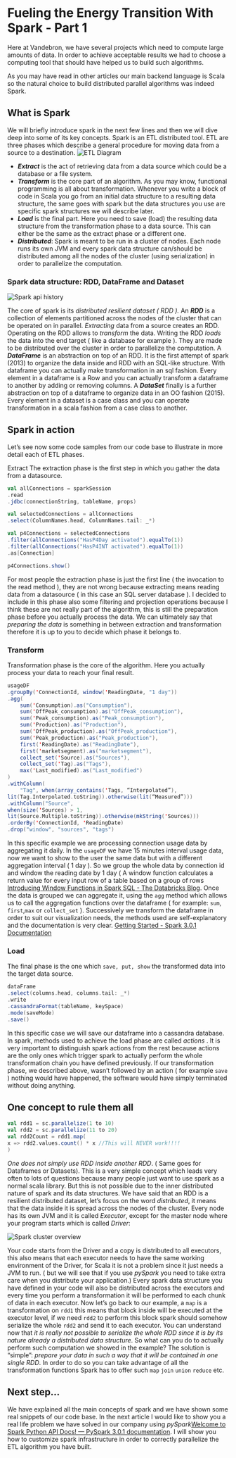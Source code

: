 # Fueling the Energy Transition With Spark - Part 1
Here at Vandebron, we have several projects which need to compute large amounts of data. In order to achieve acceptable results we had to choose a computing tool that should have helped us to build such algorithms.

As you may have read in other articles our main backend language is Scala so the natural choice to build distributed parallel algorithms was indeed Spark.

## What is Spark
We will briefly introduce spark in the next few lines and then we will dive deep into some of its key concepts.
Spark is an ETL distributed tool. ETL are three phases which describe a general procedure for moving data from a source to a destination.
![ETL Diagram](../images/etlprocess.png "ETL")

* ***Extract*** is the act of retrieving data from a data source which could be a database or a file system.
* ***Transform*** is the core part of an algorithm. As you may know, functional programming is all about transformation. Whenever you write a block of code in Scala you go from an initial data structure to a resulting data structure, the same goes with spark but the data structures you use are specific spark structures we will describe later.
* ***Load*** is the final part. Here you need to save (load) the resulting data structure from the transformation phase to a data source. This can either be the same as the extract phase or a different one.
* ***Distributed***: Spark is meant to be run in a cluster of nodes. Each node runs its own JVM and every spark data structure can/should be distributed among all the nodes of the cluster (using serialization) in order to parallelize the computation.


### Spark data structure: RDD, DataFrame and Dataset

![Spark api history](../images/sparkapihistory.png "Spark api history")

The core of spark is its *distributed resilient dataset ( RDD ).*  An ***RDD*** is a collection of elements partitioned across the nodes of the cluster that can be operated on in parallel. *Extracting* data from a source creates an RDD. Operating on the RDD allows to *transform* the data. Writing the RDD *loads* the data into the end target ( like a database for example ).
They are made to be distributed over the cluster in order to parallelize the computation.
A ***DataFrame*** is an abstraction on top of an RDD. It is the first attempt of spark (2013) to organize the data inside and RDD with an SQL-like structure. With dataframe you can actually make transformation in an sql fashion.  Every element in a dataframe is a Row and you can actually transform a dataframe to another by adding or removing columns.
A ***DataSet*** finally is a further abstraction on top of a dataframe to organize data in an OO fashion (2015). Every element in a dataset is a case class and you can operate transformation in a scala fashion from a case class to another.

## Spark in action
Let’s see now some code samples from our code base to illustrate in more detail each of ETL phases.

Extract
The extraction phase is the first step in which you gather the data from a datasource.
```scala
val allConnections = sparkSession
.read
.jdbc(connectionString, tableName, props)

val selectedConnections = allConnections
.select(ColumnNames.head, ColumnNames.tail: _*)

val p4Connections = selectedConnections
.filter(allConnections("HasP4Day activated").equalTo(1))
.filter(allConnections("HasP4INT activated").equalTo(1))
.as[Connection]

p4Connections.show()

```
For most people the extraction phase is just the first line ( the invocation to the read method ), they are not wrong because extracting means reading data from a datasource ( in this case an SQL server database ). I decided to include in this phase also some filtering and projection operations because I think these are not really part of the algorithm, this is still the preparation phase before you actually process the data. We can ultimately say that *preparing the data* is something in between extraction and transformation therefore it is up to you to decide which phase it belongs to.


### Transform
Transformation phase is the core of the algorithm. Here you actually process your data to reach your final result. 
```scala
usageDF
.groupBy('ConnectionId, window('ReadingDate, "1 day"))
.agg(
	sum('Consumption).as("Consumption"),
	sum('OffPeak_consumption).as("OffPeak_consumption"),
	sum('Peak_consumption).as("Peak_consumption"),
	sum('Production).as("Production"),
	sum('OffPeak_production).as("OffPeak_production"),
	sum('Peak_production).as("Peak_production"),
	first('ReadingDate).as("ReadingDate"),
	first('marketsegment).as("marketsegment"),
	collect_set('Source).as("Sources"),
	collect_set('Tag).as("Tags"),
	max('Last_modified).as("Last_modified")
)
.withColumn(
	"Tag", when(array_contains('Tags, “Interpolated”),
lit(Tag.Interpolated.toString)).otherwise(lit(“Measured”)))
.withColumn("Source",
when(size('Sources) > 1,
lit(Source.Multiple.toString)).otherwise(mkString('Sources)))
.orderBy('ConnectionId, 'ReadingDate)
.drop("window", "sources", "tags")

```
In this specific example we are processing connection usage data by aggregating it daily. In the `usageDF` we have 15 minutes interval usage data, now we want to show to the user the same data but with a different aggregation interval ( 1 day ). So we group the whole data by connection id and window the reading date by 1 day ( A window function calculates a return value for every input row of a table based on a group of rows [Introducing Window Functions in Spark SQL - The Databricks Blog](https://databricks.com/blog/2015/07/15/introducing-window-functions-in-spark-sql.html). Once the data is grouped we can aggregate it, using the `agg` method which allows us to call the aggregation functions over the dataframe ( for example: `sum`, `first`,`max` or `collect_set` ).  Successively we transform the dataframe in order to suit our visualization needs, the methods used are self-explanatory and the documentation is very clear. [Getting Started - Spark 3.0.1 Documentation](https://spark.apache.org/docs/latest/sql-getting-started.html)

### Load
The final phase is the one which `save, put, show` the transformed data into the target data source.
```scala
dataFrame
.select(columns.head, columns.tail: _*)
.write
.cassandraFormat(tableName, keySpace)
.mode(saveMode)
.save()
```
In this specific case we will save our dataframe into a cassandra database. In spark, methods used to achieve the load phase are called *actions* . It is very important to distinguish spark actions from the rest because actions are the only ones which trigger spark to actually perform the whole transformation chain you have defined previously. 
If our transformation phase, we described above, wasn’t followed by an action ( for example `save` ) nothing would have happened, the software would have simply terminated without doing anything.

## One concept to rule them all
```scala
val rdd1 = sc.parallelize(1 to 10)
val rdd2 = sc.parallelize(11 to 20)
val rdd2Count = rdd1.map(
x => rdd2.values.count() * x //This will NEVER work!!!!
)
```
*One does not simply use RDD inside another RDD*. ( Same goes for Dataframes or Datasets).
This is a very simple concept which leads very often to lots of questions because many people just want to use spark as a normal scala library.  But this is not possible due to the inner distributed nature of spark and its data structures. We have said that an RDD is a resilient distributed dataset, let’s focus on the word *distributed*, it means that the data inside it is spread across the nodes of the cluster. Every node has its own JVM and it is called *Executor*, except for the master node where your program starts which is called *Driver*:

![Spark cluster overview](../images/spark-cluster-overview.png "Spark cluster overview")

Your code starts from the Driver and a copy is distributed to all executors, this also means that each executor needs to have the same working environment of the Driver, for Scala it is not a problem since it just needs a JVM to run. ( but we will see that if you use *pySpark* you need to take extra care when you distribute your application.) Every spark data structure you have defined in your code will also be distributed across the executors and every time you perform a transformation it will be performed to each chunk of data in each executor.  Now let’s go back to our example, a `map` is a transformation on `rdd1` this means that block inside will be executed at the executor level, if we need `rdd2` to perform this block spark should somehow serialize the whole `rdd2` and send it to each executor.  You can understand now that _it is really not possible to serialize the whole RDD since it is by its nature already a distributed data structure_. So what can you do to actually perform such computation we showed in the example? The solution is “simple”: *prepare your data in such a way that it will be contained in one single RDD*. In order to do so you can take advantage of all the transformation functions Spark has to offer such `map` `join` `union` `reduce` etc.


## Next step…
We have explained all the main concepts of spark and we have shown some real snippets of our code base. In the next article I would like to show you a real life problem we have solved in our company using *pySpark*[Welcome to Spark Python API Docs! — PySpark 3.0.1 documentation](https://spark.apache.org/docs/latest/api/python/index.html). I will show you how to customize spark infrastructure in order to correctly parallelize the ETL algorithm you have built.


